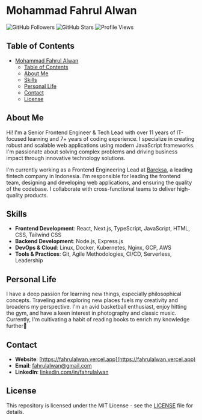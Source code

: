# Mohammad Fahrul Alwan

![GitHub Followers](https://img.shields.io/github/followers/fahrulalwan?style=social)
![GitHub Stars](https://img.shields.io/github/stars/fahrulalwan?style=social)
![Profile Views](https://komarev.com/ghpvc/?username=fahrulalwan&color=blue)

## Table of Contents

- [Mohammad Fahrul Alwan](#mohammad-fahrul-alwan)
  - [Table of Contents](#table-of-contents)
  - [About Me](#about-me)
  - [Skills](#skills)
  - [Personal Life](#personal-life)
  - [Contact](#contact)
  - [License](#license)

## About Me

Hi! I'm a Senior Frontend Engineer & Tech Lead with over 11 years of IT-focused learning and 7+ years of coding experience. I specialize in creating robust and scalable web applications using modern JavaScript frameworks. I'm passionate about solving complex problems and driving business impact through innovative technology solutions.

I'm currently working as a Frontend Engineering Lead at [Bareksa](https://bareksa.com), a leading fintech company in Indonesia. I'm responsible for leading the frontend team, designing and developing web applications, and ensuring the quality of the codebase. I collaborate with cross-functional teams to deliver high-quality products.

## Skills

- **Frontend Development**: React, Next.js, TypeScript, JavaScript, HTML, CSS, Tailwind CSS
- **Backend Development**: Node.js, Express.js
- **DevOps & Cloud**: Linux, Docker, Kubernetes, Nginx, GCP, AWS
- **Tools & Practices**: Git, Agile Methodologies, CI/CD, Serverless, Leadership

## Personal Life

I have a deep passion for learning new things, especially philosophical concepts. Traveling and exploring new places fuels my creativity and broadens my perspective. I'm an avid basketball enthusiast, enjoy hitting the gym, and have a keen interest in photography and classic music. Currently, I'm cultivating a habit of reading books to enrich my knowledge further😬

## Contact

- **Website**: [https://fahrulalwan.vercel.app](https://fahrulalwan.vercel.app)
- **Email**: [fahrulalwan@gmail.com](mailto:fahrulalwan@gmail.com)
- **LinkedIn**: [linkedin.com/in/fahrulalwan](https://linkedin.com/in/fahrulalwan)

## License

This repository is licensed under the MIT License - see the [LICENSE](LICENSE) file for details.
